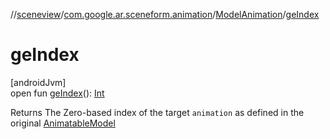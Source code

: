 //[sceneview](../../../index.md)/[com.google.ar.sceneform.animation](../index.md)/[ModelAnimation](index.md)/[geIndex](ge-index.md)

# geIndex

[androidJvm]\
open fun [geIndex](ge-index.md)(): [Int](https://kotlinlang.org/api/latest/jvm/stdlib/kotlin/-int/index.html)

Returns The Zero-based index of the target `animation` as defined in the original [AnimatableModel](../-animatable-model/index.md)
